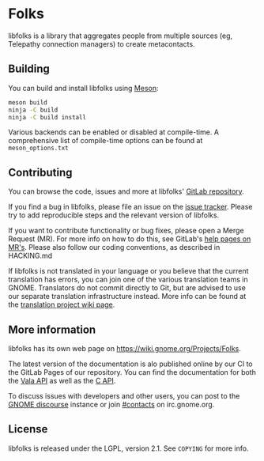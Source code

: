 Folks
=====

libfolks is a library that aggregates people from multiple sources (eg,
Telepathy connection managers) to create metacontacts.

## Building
You can build and install libfolks using [Meson]:

```sh
meson build
ninja -C build
ninja -C build install
```

Various backends can be enabled or disabled at compile-time. A comprehensive
list of compile-time options can be found at `meson_options.txt`

## Contributing
You can browse the code, issues and more at libfolks' [GitLab repository].

If you find a bug in libfolks, please file an issue on the [issue tracker].
Please try to add reproducible steps and the relevant version of libfolks.

If you want to contribute functionality or bug fixes, please open a Merge
Request (MR). For more info on how to do this, see GitLab's [help pages on
MR's]. Please also follow our coding conventions, as described in HACKING.md

If libfolks is not translated in your language or you believe that the current
translation has errors, you can join one of the various translation teams in
GNOME. Translators do not commit directly to Git, but are advised to use our
separate translation infrastructure instead. More info can be found at the
[translation project wiki page].

## More information
libfolks has its own web page on https://wiki.gnome.org/Projects/Folks.

The latest version of the documentation is alo published online by our CI to
the GitLab Pages of our repository. You can find the documentation for both the
[Vala API] as well as the [C API].

To discuss issues with developers and other users, you can post to the [GNOME
discourse] instance or join [#contacts] on irc.gnome.org.

## License
libfolks is released under the LGPL, version 2.1. See `COPYING` for more info.

[GNOME]: https://www.gnome.org
[Meson]: http://mesonbuild.com
[GitLab repository]: https://gitlab.gnome.org/GNOME/folks
[help pages on MR's]: https://docs.gitlab.com/ee/gitlab-basics/add-merge-request.html
[issue tracker]: https://gitlab.gnome.org/GNOME/folks/issues
[translation project wiki page]: https://wiki.gnome.org/TranslationProject/
[GNOME Discourse]: https://discourse.gnome.org
[Vala API]: https://gnome.pages.gitlab.gnome.org/folks/devhelp/folks/index.htm
[C API]: https://gnome.pages.gitlab.gnome.org/folks/gtkdoc/folks/
[#contacts]: irc://irc.gnome.org/contacts
